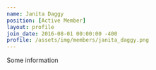 ```yaml
---
name: Janita Daggy
position: [Active Member]
layout: profile
join_date: 2016-08-01 00:00:00 -400
profile: /assets/img/members/janita_daggy.png
---
```

Some information
